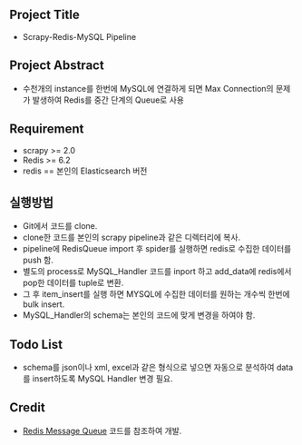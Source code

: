 ## Project Title
- Scrapy-Redis-MySQL Pipeline

## Project Abstract
- 수천개의 instance를 한번에 MySQL에 연결하게 되면 Max Connection의 문제가 발생하여 Redis를 중간 단계의 Queue로 사용

## Requirement
- scrapy >= 2.0
- Redis >= 6.2
- redis == 본인의 Elasticsearch 버전

## 실행방법
- Git에서 코드를 clone.
- clone한 코드를 본인의 scrapy pipeline과 같은 디렉터리에 복사.
- pipeline에 RedisQueue import 후 spider를 실행하면 redis로 수집한 데이터를 push 함.
- 별도의 process로 MySQL_Handler 코드를 inport 하고 add_data에 redis에서 pop한 데이터를 tuple로 변환.
- 그 후 item_insert를 실행 하면 MYSQL에 수집한 데이터를 원하는 개수씩 한번에 bulk insert.
- MySQL_Handler의 schema는 본인의 코드에 맞게 변경을 하여야 함.

## Todo List
- schema를 json이나 xml, excel과 같은 형식으로 넣으면 자동으로 분석하여 data를 insert하도록 MySQL Handler 변경 필요.

## Credit
- [Redis Message Queue](https://m.blog.naver.com/wideeyed/221370229153) 코드를 참조하여 개발.

